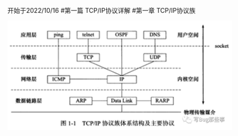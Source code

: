 开始于2022/10/16
#第一篇 TCP/IP协议详解
#第一章 TCP/IP协议族

![image](https://github.com/kongel/Notes/blob/main/Linux%E9%AB%98%E6%80%A7%E8%83%BD%E6%9C%8D%E5%8A%A1%E5%99%A8%E7%BC%96%E7%A8%8B/photo/modb_20220927_50a60f2c-3e32-11ed-ae2e-fa163eb4f6be.png)
